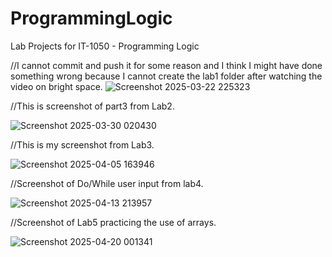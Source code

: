 # ProgrammingLogic
Lab Projects for IT-1050 - Programming Logic

//I cannot commit and push it for some reason and I think I might have done something wrong because I cannot create the lab1 folder after watching the video on bright space.
![Screenshot 2025-03-22 225323](https://github.com/user-attachments/assets/c7fc060a-7f76-484e-81df-cec07a4a0897)

//This is screenshot of part3 from Lab2.

![Screenshot 2025-03-30 020430](https://github.com/user-attachments/assets/241d9715-3ff6-4446-99db-e841b2379d31)

//This is my screenshot from Lab3.

![Screenshot 2025-04-05 163946](https://github.com/user-attachments/assets/94a9f8db-4ae3-46ed-b5cd-46464284020f)

//Screenshot of Do/While user input from lab4.

![Screenshot 2025-04-13 213957](https://github.com/user-attachments/assets/0ee54167-3a64-475d-925e-0c08b0a077c3)

//Screenshot of Lab5 practicing the use of arrays.

![Screenshot 2025-04-20 001341](https://github.com/user-attachments/assets/be01d771-92e2-4e2a-8719-56c111eebd30)
